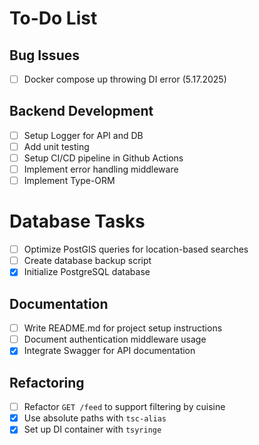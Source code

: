 # To-Do List

## Bug Issues

- [ ] Docker compose up throwing DI error (5.17.2025)

## Backend Development

- [ ] Setup Logger for API and DB
- [ ] Add unit testing
- [ ] Setup CI/CD pipeline in Github Actions
- [ ] Implement error handling middleware
- [ ] Implement Type-ORM

# Database Tasks

- [ ] Optimize PostGIS queries for location-based searches
- [ ] Create database backup script
- [x] Initialize PostgreSQL database

## Documentation

- [ ] Write README.md for project setup instructions
- [ ] Document authentication middleware usage
- [x] Integrate Swagger for API documentation

## Refactoring

- [ ] Refactor `GET /feed` to support filtering by cuisine
- [x] Use absolute paths with `tsc-alias`
- [x] Set up DI container with `tsyringe`

